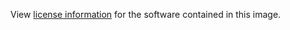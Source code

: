 View [license information](http://openjdk.java.net/legal/gplv2+ce.html)
for the software contained in this image.
